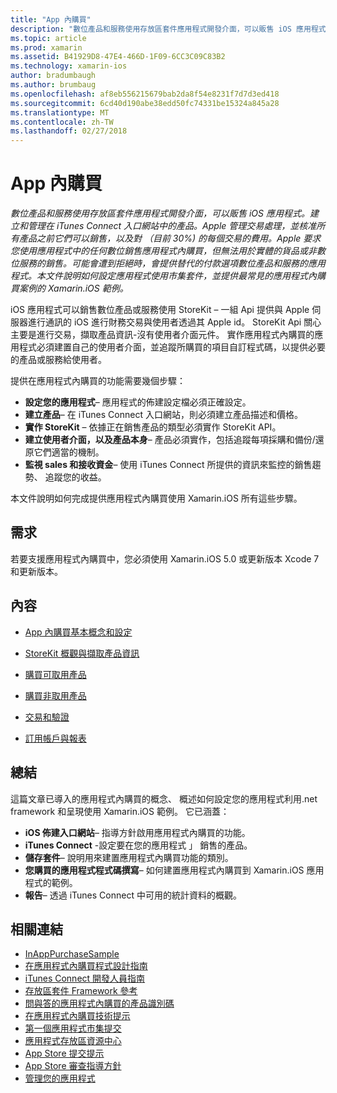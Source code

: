 ```yaml
---
title: "App 內購買"
description: "數位產品和服務使用存放區套件應用程式開發介面，可以販售 iOS 應用程式。 建立和管理在 iTunes Connect 入口網站中的產品。 Apple 管理交易處理，並核准所有產品之前它們可以銷售，以及對 （目前 30%) 的每個交易的費用。 Apple 要求您使用應用程式中的任何數位銷售應用程式內購買，但無法用於實體的貨品或非數位服務的銷售。 可能會遭到拒絕時，會提供替代的付款選項數位產品和服務的應用程式。 本文件說明如何設定應用程式使用市集套件，並提供最常見的應用程式內購買案例的 Xamarin.iOS 範例。"
ms.topic: article
ms.prod: xamarin
ms.assetid: B41929D8-47E4-466D-1F09-6CC3C09C83B2
ms.technology: xamarin-ios
author: bradumbaugh
ms.author: brumbaug
ms.openlocfilehash: af8eb556215679bab2da8f54e8231f7d7d3ed418
ms.sourcegitcommit: 6cd40d190abe38edd50fc74331be15324a845a28
ms.translationtype: MT
ms.contentlocale: zh-TW
ms.lasthandoff: 02/27/2018
---
```

# <a name="in-app-purchasing"></a>App 內購買

_數位產品和服務使用存放區套件應用程式開發介面，可以販售 iOS 應用程式。建立和管理在 iTunes Connect 入口網站中的產品。Apple 管理交易處理，並核准所有產品之前它們可以銷售，以及對 （目前 30%) 的每個交易的費用。Apple 要求您使用應用程式中的任何數位銷售應用程式內購買，但無法用於實體的貨品或非數位服務的銷售。可能會遭到拒絕時，會提供替代的付款選項數位產品和服務的應用程式。本文件說明如何設定應用程式使用市集套件，並提供最常見的應用程式內購買案例的 Xamarin.iOS 範例。_


iOS 應用程式可以銷售數位產品或服務使用 StoreKit – 一組 Api 提供與 Apple 伺服器進行通訊的 iOS 進行財務交易與使用者透過其 Apple id。 StoreKit Api 關心主要是進行交易，擷取產品資訊-沒有使用者介面元件。 實作應用程式內購買的應用程式必須建置自己的使用者介面，並追蹤所購買的項目自訂程式碼，以提供必要的產品或服務給使用者。

提供在應用程式內購買的功能需要幾個步驟：

-  **設定您的應用程式**– 應用程式的佈建設定檔必須正確設定。
-  **建立產品**– 在 iTunes Connect 入口網站，則必須建立產品描述和價格。
-  **實作 StoreKit** – 依據正在銷售產品的類型必須實作 StoreKit API。
-  **建立使用者介面，以及產品本身**– 產品必須實作，包括追蹤每項採購和備份/還原它們適當的機制。
-  **監視 sales 和接收資金**– 使用 iTunes Connect 所提供的資訊來監控的銷售趨勢、 追蹤您的收益。


本文件說明如何完成提供應用程式內購買使用 Xamarin.iOS 所有這些步驟。


## <a name="requirements"></a>需求

若要支援應用程式內購買中，您必須使用 Xamarin.iOS 5.0 或更新版本 Xcode 7 和更新版本。

## <a name="contents"></a>內容

 * [App 內購買基本概念和設定](~/ios/platform/in-app-purchasing/in-app-purchase-basics-and-configuration.md)

 * [StoreKit 概觀與擷取產品資訊](~/ios/platform/in-app-purchasing/store-kit-overview-and-retreiving-product-information.md)

 * [購買可取用產品](~/ios/platform/in-app-purchasing/purchasing-consumable-products.md)

 * [購買非取用產品](~/ios/platform/in-app-purchasing/purchasing-non-consumable-products.md)

 * [交易和驗證](~/ios/platform/in-app-purchasing/transactions-and-verification.md)

 * [訂用帳戶與報表](~/ios/platform/in-app-purchasing/subscriptions-and-reporting.md)


## <a name="summary"></a>總結

這篇文章已導入的應用程式內購買的概念、 概述如何設定您的應用程式利用.net framework 和呈現使用 Xamarin.iOS 範例。 它已涵蓋：

-  **iOS 佈建入口網站**– 指導方針啟用應用程式內購買的功能。
-  **iTunes Connect** -設定要在您的應用程式 」 銷售的產品。
-  **儲存套件**– 說明用來建置應用程式內購買功能的類別。
-  **您購買的應用程式程式碼撰寫**– 如何建置應用程式內購買到 Xamarin.iOS 應用程式的範例。
-  **報告**– 透過 iTunes Connect 中可用的統計資料的概觀。


## <a name="related-links"></a>相關連結

- [InAppPurchaseSample](https://developer.xamarin.com/samples/StoreKit/)
- [在應用程式內購買程式設計指南](https://developer.apple.com/library/ios/documentation/NetworkingInternet/Conceptual/StoreKitGuide/Introduction.html)
- [iTunes Connect 開發人員指南](https://developer.apple.com/library/ios/documentation/LanguagesUtilities/Conceptual/iTunesConnect_Guide/iTunesConnect_Guide.pdf)
- [存放區套件 Framework 參考](https://developer.apple.com/library/ios/documentation/StoreKit/Reference/StoreKit_Collection/StoreKit_Collection.pdf)
- [問與答的應用程式內購買的產品識別碼](https://developer.apple.com/library/ios/#qa/qa1329/_index.html)
- [在應用程式內購買技術提示](https://developer.apple.com/library/ios/#technotes/tn2259/_index.html)
- [第一個應用程式市集提交](https://developer.apple.com/library/ios/documentation/IDEs/Conceptual/AppDistributionGuide/Introduction/Introduction.html)
- [應用程式存放區資源中心](https://developer.apple.com/appstore/index.html)
- [App Store 提交提示](https://developer.apple.com/appstore/resources/submission/tips.html)
- [App Store 審查指導方針](https://developer.apple.com/appstore/resources/approval/guidelines.html)
- [管理您的應用程式](https://developer.apple.com/appstore/resources/managing/index.html)
